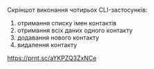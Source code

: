 Скріншот виконання чотирьох CLI-застосунків:
1. отримання списку імен контактів
2. отримання всіх даних одного контакту
3. додавання нового контакту
4. видалення контакту

https://prnt.sc/aYKPZQ3ZxNCe